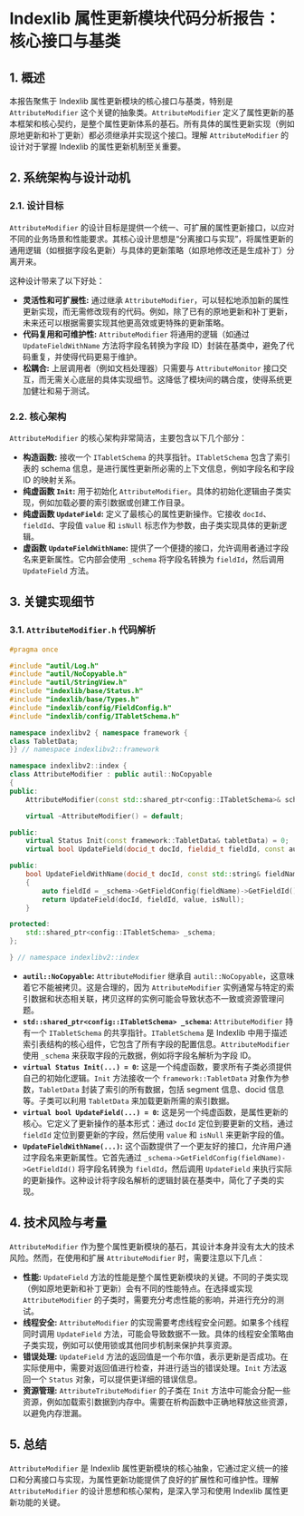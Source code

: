 
# Indexlib 属性更新模块代码分析报告：核心接口与基类

## 1. 概述

本报告聚焦于 Indexlib 属性更新模块的核心接口与基类，特别是 `AttributeModifier` 这个关键的抽象类。`AttributeModifier` 定义了属性更新的基本框架和核心契约，是整个属性更新体系的基石。所有具体的属性更新实现（例如原地更新和补丁更新）都必须继承并实现这个接口。理解 `AttributeModifier` 的设计对于掌握 Indexlib 的属性更新机制至关重要。

## 2. 系统架构与设计动机

### 2.1. 设计目标

`AttributeModifier` 的设计目标是提供一个统一、可扩展的属性更新接口，以应对不同的业务场景和性能要求。其核心设计思想是“分离接口与实现”，将属性更新的通用逻辑（如根据字段名更新）与具体的更新策略（如原地修改还是生成补丁）分离开来。

这种设计带来了以下好处：

*   **灵活性和可扩展性:** 通过继承 `AttributeModifier`，可以轻松地添加新的属性更新实现，而无需修改现有的代码。例如，除了已有的原地更新和补丁更新，未来还可以根据需要实现其他更高效或更特殊的更新策略。
*   **代码复用和可维护性:** `AttributeModifier` 将通用的逻辑（如通过 `UpdateFieldWithName` 方法将字段名转换为字段 ID）封装在基类中，避免了代码重复，并使得代码更易于维护。
*   **松耦合:** 上层调用者（例如文档处理器）只需要与 `AttributeMonitor` 接口交互，而无需关心底层的具体实现细节。这降低了模块间的耦合度，使得系统更加健壮和易于测试。

### 2.2. 核心架构

`AttributeModifier` 的核心架构非常简洁，主要包含以下几个部分：

*   **构造函数:** 接收一个 `ITabletSchema` 的共享指针。`ITabletSchema` 包含了索引表的 schema 信息，是进行属性更新所必需的上下文信息，例如字段名和字段 ID 的映射关系。
*   **纯虚函数 `Init`:** 用于初始化 `AttributeModifier`。具体的初始化逻辑由子类实现，例如加载必要的索引数据或创建工作目录。
*   **纯虚函数 `UpdateField`:** 定义了最核心的属性更新操作。它接收 `docId`、`fieldId`、字段值 `value` 和 `isNull` 标志作为参数，由子类实现具体的更新逻辑。
*   **虚函数 `UpdateFieldWithName`:** 提供了一个便捷的接口，允许调用者通过字段名来更新属性。它内部会使用 `_schema` 将字段名转换为 `fieldId`，然后调用 `UpdateField` 方法。

## 3. 关键实现细节

### 3.1. `AttributeModifier.h` 代码解析

```cpp
#pragma once

#include "autil/Log.h"
#include "autil/NoCopyable.h"
#include "autil/StringView.h"
#include "indexlib/base/Status.h"
#include "indexlib/base/Types.h"
#include "indexlib/config/FieldConfig.h"
#include "indexlib/config/ITabletSchema.h"

namespace indexlibv2 { namespace framework {
class TabletData;
}} // namespace indexlibv2::framework

namespace indexlibv2::index {
class AttributeModifier : public autil::NoCopyable
{
public:
    AttributeModifier(const std::shared_ptr<config::ITabletSchema>& schema) : _schema(schema) {}

    virtual ~AttributeModifier() = default;

public:
    virtual Status Init(const framework::TabletData& tabletData) = 0;
    virtual bool UpdateField(docid_t docId, fieldid_t fieldId, const autil::StringView& value, bool isNull) = 0;

public:
    bool UpdateFieldWithName(docid_t docId, const std::string& fieldName, const autil::StringView& value, bool isNull)
    {
        auto fieldId = _schema->GetFieldConfig(fieldName)->GetFieldId();
        return UpdateField(docId, fieldId, value, isNull);
    }

protected:
    std::shared_ptr<config::ITabletSchema> _schema;
};

} // namespace indexlibv2::index
```

*   **`autil::NoCopyable`:** `AttributeModifier` 继承自 `autil::NoCopyable`，这意味着它不能被拷贝。这是合理的，因为 `AttributeModifier` 实例通常与特定的索引数据和状态相关联，拷贝这样的实例可能会导致状态不一致或资源管理问题。
*   **`std::shared_ptr<config::ITabletSchema> _schema`:** `AttributeModifier` 持有一个 `ITabletSchema` 的共享指针。`ITabletSchema` 是 Indexlib 中用于描述索引表结构的核心组件，它包含了所有字段的配置信息。`AttributeModifier` 使用 `_schema` 来获取字段的元数据，例如将字段名解析为字段 ID。
*   **`virtual Status Init(...) = 0`:** 这是一个纯虚函数，要求所有子类必须提供自己的初始化逻辑。`Init` 方法接收一个 `framework::TabletData` 对象作为参数，`TabletData` 封装了索引的所有数据，包括 segment 信息、docid 信息等。子类可以利用 `TabletData` 来加载更新所需的索引数据。
*   **`virtual bool UpdateField(...) = 0`:** 这是另一个纯虚函数，是属性更新的核心。它定义了更新操作的基本形式：通过 `docId` 定位到要更新的文档，通过 `fieldId` 定位到要更新的字段，然后使用 `value` 和 `isNull` 来更新字段的值。
*   **`UpdateFieldWithName(...)`:** 这个函数提供了一个更友好的接口，允许用户通过字段名来更新属性。它首先通过 `_schema->GetFieldConfig(fieldName)->GetFieldId()` 将字段名转换为 `fieldId`，然后调用 `UpdateField` 来执行实际的更新操作。这种设计将字段名解析的逻辑封装在基类中，简化了子类的实现。

## 4. 技术风险与考量

`AttributeModifier` 作为整个属性更新模块的基石，其设计本身并没有太大的技术风险。然而，在使用和扩展 `AttributeModifier` 时，需要注意以下几点：

*   **性能:** `UpdateField` 方法的性能是整个属性更新模块的关键。不同的子类实现（例如原地更新和补丁更新）会有不同的性能特点。在选择或实现 `AttributeModifier` 的子类时，需要充分考虑性能的影响，并进行充分的测试。
*   **线程安全:** `AttributeModifier` 的实现需要考虑线程安全问题。如果多个线程同时调用 `UpdateField` 方法，可能会导致数据不一致。具体的线程安全策略由子类实现，例如可以使用锁或其他同步机制来保护共享资源。
*   **错误处理:** `UpdateField` 方法的返回值是一个布尔值，表示更新是否成功。在实际使用中，需要对返回值进行检查，并进行适当的错误处理。`Init` 方法返回一个 `Status` 对象，可以提供更详细的错误信息。
*   **资源管理:** `AttributeTributeModifier` 的子类在 `Init` 方法中可能会分配一些资源，例如加载索引数据到内存中。需要在析构函数中正确地释放这些资源，以避免内存泄漏。

## 5. 总结

`AttributeModifier` 是 Indexlib 属性更新模块的核心抽象，它通过定义统一的接口和分离接口与实现，为属性更新功能提供了良好的扩展性和可维护性。理解 `AttributeModifier` 的设计思想和核心架构，是深入学习和使用 Indexlib 属性更新功能的关键。
